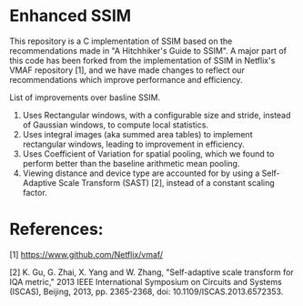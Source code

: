 # Enhanced SSIM
This repository is a C implementation of SSIM based on the recommendations made in "A Hitchhiker's Guide to SSIM". A major part of this code has been forked from the implementation of SSIM in Netflix's VMAF repository [1], and we have made changes to reflect our recommendations which improve performance and efficiency.

List of improvements over basline SSIM.
1. Uses Rectangular windows, with a configurable size and stride, instead of Gaussian windows, to compute local statistics.
2. Uses integral images (aka summed area tables) to implement rectangular windows, leading to improvement in efficiency.
3. Uses Coefficient of Variation for spatial pooling, which we found to perform better than the baseline arithmetic mean pooling.
4. Viewing distance and device type are accounted for by using a Self-Adaptive Scale Transform (SAST) [2], instead of a constant scaling factor.

# References:
[1] https://www.github.com/Netflix/vmaf/

[2] K. Gu, G. Zhai, X. Yang and W. Zhang, "Self-adaptive scale transform for IQA metric," 2013 IEEE International Symposium on Circuits and Systems (ISCAS), Beijing, 2013, pp. 2365-2368, doi: 10.1109/ISCAS.2013.6572353.
